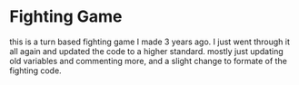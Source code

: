 # Fighting Game
this is a turn based fighting game I made 3 years ago.
I just went through it all again and updated the code to a higher standard.
mostly just updating old variables and commenting more, and a slight change to formate of the fighting code.
